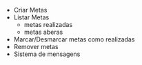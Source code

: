 - Criar Metas
- Listar Metas
    - metas realizadas
    - metas aberas
- Marcar/Desmarcar metas como realizadas
- Remover metas
- Sistema de mensagens 